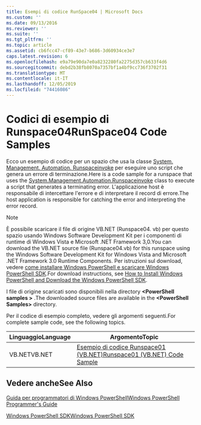 ```yaml
---
title: Esempi di codice RunSpace04 | Microsoft Docs
ms.custom: ''
ms.date: 09/13/2016
ms.reviewer: ''
ms.suite: ''
ms.tgt_pltfrm: ''
ms.topic: article
ms.assetid: cb6fcc47-cf89-43e7-b686-3d60934ce3e7
caps.latest.revision: 6
ms.openlocfilehash: e9a79e90da7e0a8232280fa2275d357cb633f4d6
ms.sourcegitcommit: debd2b38fb8070a7357bf1a4bf9cc736f3702f31
ms.translationtype: MT
ms.contentlocale: it-IT
ms.lasthandoff: 12/05/2019
ms.locfileid: "74416086"
---
```

# <a name="runspace04-code-samples"></a><span data-ttu-id="1dde0-102">Codici di esempio di Runspace04</span><span class="sxs-lookup"><span data-stu-id="1dde0-102">RunSpace04 Code Samples</span></span>

<span data-ttu-id="1dde0-103">Ecco un esempio di codice per un spazio che usa la classe [System. Management. Automation. Runspaceinvoke](/dotnet/api/System.Management.Automation.RunspaceInvoke) per eseguire uno script che genera un errore di terminazione.</span><span class="sxs-lookup"><span data-stu-id="1dde0-103">Here is a code sample for a runspace that uses the [System.Management.Automation.Runspaceinvoke](/dotnet/api/System.Management.Automation.RunspaceInvoke) class to execute a script that generates a terminating error.</span></span> <span data-ttu-id="1dde0-104">L'applicazione host è responsabile di intercettare l'errore e di interpretare il record di errore.</span><span class="sxs-lookup"><span data-stu-id="1dde0-104">The host application is responsible for catching the error and interpreting the error record.</span></span>

> [!NOTE]
> <span data-ttu-id="1dde0-105">È possibile scaricare il file di origine VB.NET (Runspace04. vb) per questo spazio usando Windows Software Development Kit per i componenti di runtime di Windows Vista e Microsoft .NET Framework 3,0.</span><span class="sxs-lookup"><span data-stu-id="1dde0-105">You can download the VB.NET source file (Runspace04.vb) for this runspace using the Windows Software Development Kit for Windows Vista and Microsoft .NET Framework 3.0 Runtime Components.</span></span> <span data-ttu-id="1dde0-106">Per istruzioni sul download, vedere [come installare Windows PowerShell e scaricare Windows PowerShell SDK](/powershell/scripting/developer/installing-the-windows-powershell-sdk).</span><span class="sxs-lookup"><span data-stu-id="1dde0-106">For download instructions, see [How to Install Windows PowerShell and Download the Windows PowerShell SDK](/powershell/scripting/developer/installing-the-windows-powershell-sdk).</span></span>
>
> <span data-ttu-id="1dde0-107">I file di origine scaricati sono disponibili nella directory **\<PowerShell samples >** .</span><span class="sxs-lookup"><span data-stu-id="1dde0-107">The downloaded source files are available in the **\<PowerShell Samples>** directory.</span></span>

<span data-ttu-id="1dde0-108">Per il codice di esempio completo, vedere gli argomenti seguenti.</span><span class="sxs-lookup"><span data-stu-id="1dde0-108">For complete sample code, see the following topics.</span></span>

|<span data-ttu-id="1dde0-109">Linguaggio</span><span class="sxs-lookup"><span data-stu-id="1dde0-109">Language</span></span>|<span data-ttu-id="1dde0-110">Argomento</span><span class="sxs-lookup"><span data-stu-id="1dde0-110">Topic</span></span>|
|--------------|-----------|
|<span data-ttu-id="1dde0-111">VB.NET</span><span class="sxs-lookup"><span data-stu-id="1dde0-111">VB.NET</span></span>|[<span data-ttu-id="1dde0-112">Esempio di codice Runspace01 (VB.NET)</span><span class="sxs-lookup"><span data-stu-id="1dde0-112">Runspace01 (VB.NET) Code Sample</span></span>](./runspace01-vb-net-code-sample.md)|

## <a name="see-also"></a><span data-ttu-id="1dde0-113">Vedere anche</span><span class="sxs-lookup"><span data-stu-id="1dde0-113">See Also</span></span>

[<span data-ttu-id="1dde0-114">Guida per programmatori di Windows PowerShell</span><span class="sxs-lookup"><span data-stu-id="1dde0-114">Windows PowerShell Programmer's Guide</span></span>](./windows-powershell-programmer-s-guide.md)

[<span data-ttu-id="1dde0-115">Windows PowerShell SDK</span><span class="sxs-lookup"><span data-stu-id="1dde0-115">Windows PowerShell SDK</span></span>](../windows-powershell-reference.md)
